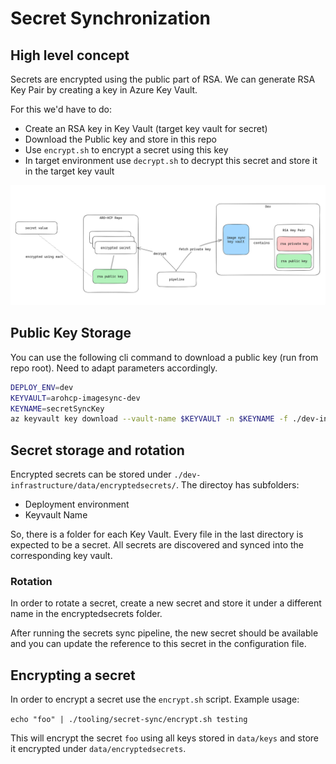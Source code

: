 # Secret Synchronization


## High level concept

Secrets are encrypted using the public part of RSA. We can generate RSA Key Pair by creating a key in Azure Key Vault. 

For this we'd have to do:

 * Create an RSA key in Key Vault (target key vault for secret)
 * Download the Public key and store in this repo
 * Use `encrypt.sh` to encrypt a secret using this key
 * In target environment use `decrypt.sh` to decrypt this secret and store it in the target key vault

![overview](overview.png)


## Public Key Storage

You can use the following cli command to download a public key (run from repo root). Need to adapt parameters accordingly.

```bash
DEPLOY_ENV=dev
KEYVAULT=arohcp-imagesync-dev
KEYNAME=secretSyncKey
az keyvault key download --vault-name $KEYVAULT -n $KEYNAME -f ./dev-infrastructure/data/keys/${DEPLOY_ENV}_${KEYVAULT}_${KEYNAME}.pem
```

## Secret storage and rotation

Encrypted secrets can be stored under `./dev-infrastructure/data/encryptedsecrets/`. The directoy has subfolders:
- Deployment environment
- Keyvault Name

So, there is a folder for each Key Vault. Every file in the last directory is expected to be a secret. All secrets are discovered and synced into the corresponding key vault.

### Rotation

In order to rotate a secret, create a new secret and store it under a different name in the encryptedsecrets folder. 

After running the secrets sync pipeline, the new secret should be available and you can update the reference to this secret in the configuration file.

## Encrypting a secret

In order to encrypt a secret use the `encrypt.sh` script. Example usage:

`echo "foo" | ./tooling/secret-sync/encrypt.sh testing`

This will encrypt the secret `foo` using all keys stored in `data/keys` and store it encrypted under `data/encryptedsecrets`. 

